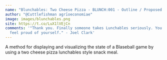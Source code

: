 ```yaml
---
name: "Blunchables: Two Cheese Pizza - BLUNCH:001 - Outline / Proposed Schema"
author: "@Cuttlefishman agrīoeconomiae"
image: images/blunchables.png
site: https://t.co/LuX1lVEjCn
comments: '"Thank you. Finally someone takes Lunchables seriously. You should
  feel proud of yourself." - Joel Clark'
---
```

A method for displaying and visualizing the state of a Blaseball game by using a two cheese pizza lunchables style snack meal.